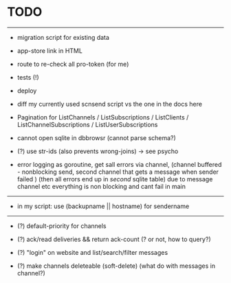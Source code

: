 

  TODO
========

-------------------------------------------------------------------------------------------------------------------------------

 - migration script for existing data

 - app-store link in HTML

 - route to re-check all pro-token (for me)

 - tests (!)

 - deploy

 - diff my currently used scnsend script vs the one in the docs here

 - Pagination for ListChannels / ListSubscriptions / ListClients / ListChannelSubscriptions / ListUserSubscriptions

 - cannot open sqlite in dbbrowsr (cannot parse schema?)

- (?) use str-ids (also prevents wrong-joins) -> see psycho

 - error logging as goroutine, get sall errors via channel,
   (channel buffered - nonblocking send, second channel that gets a message when sender failed )
   (then all errors end up in _second_ sqlite table)
   due to message channel etc everything is non blocking and cant fail in main

-------------------------------------------------------------------------------------------------------------------------------

 - in my script: use (backupname || hostname) for sendername

-------------------------------------------------------------------------------------------------------------------------------

 - (?) default-priority for channels

 - (?) ack/read deliveries && return ack-count  (? or not, how to query?)

 - (?) "login" on website and list/search/filter messages

 - (?) make channels deleteable (soft-delete) (what do with messages in channel?)